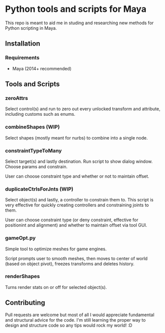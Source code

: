 # Python tools and scripts for Maya

This repo is meant to aid me in studing and researching new methods for Python scripting in Maya.

## Installation

### Requirements
* Maya (2014+ recommended)

## Tools and Scripts

### zeroAttrs
Select control(s) and run to zero out every unlocked transform and attribute, including customs such as enums.

### combineShapes (WIP)
Select shapes (mostly meant for nurbs) to combine into a single node.

### constraintTypeToMany
Select target(s) and lastly destination. Run script to show dialog window. Choose params and constrain.

User can choose constraint type and whether or not to maintain offset.

### duplicateCtrlsForJnts (WIP)
Select object(s) and lastly, a controller to constrain them to. This script is very effective for quickly creating controllers and constraining joints to them.

User can choose constraint type (or deny constraint, effective for positionint and alignment) and whether to maintain offset via tool GUI.

### gameOpt.py
Simple tool to optimize meshes for game engines.

Script prompts user to smooth meshes, then moves to center of world (based on object pivot), freezes transforms and deletes history.

### renderShapes
Turns render stats on or off for selected object(s).

## Contributing
Pull requests are welcome but most of all I would appreciate fundamental and structural advice for the code. I'm still learning the proper way to design and structure code so any tips would rock my world! :D